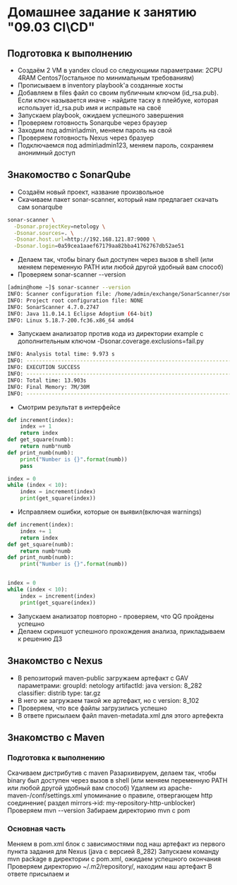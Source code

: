 # Домашнее задание к занятию "09.03 CI\CD"

## Подготовка к выполнению

* Создаём 2 VM в yandex cloud со следующими параметрами: 2CPU 4RAM Centos7(остальное по минимальным требованиям)
* Прописываем в inventory playbook'a созданные хосты
* Добавляем в files файл со своим публичным ключом (id_rsa.pub). Если ключ называется иначе - найдите таску в плейбуке, которая использует id_rsa.pub имя и исправьте на своё
* Запускаем playbook, ожидаем успешного завершения
* Проверяем готовность Sonarqube через браузер
* Заходим под admin\admin, меняем пароль на свой
* Проверяем готовность Nexus через бразуер
* Подключаемся под admin\admin123, меняем пароль, сохраняем анонимный доступ

## Знакомоство с SonarQube

* Создаём новый проект, название произвольное
* Скачиваем пакет sonar-scanner, который нам предлагает скачать сам sonarqube

```bash
sonar-scanner \
  -Dsonar.projectKey=netology \
  -Dsonar.sources=. \
  -Dsonar.host.url=http://192.168.121.87:9000 \
  -Dsonar.login=0a59cea1aaef67179aa82bba41762767db52ae51
```

* Делаем так, чтобы binary был доступен через вызов в shell (или меняем переменную PATH или любой другой удобный вам способ)
* Проверяем sonar-scanner --version

```bash
[admin@home ~]$ sonar-scanner --version
INFO: Scanner configuration file: /home/admin/exchange/SonarScanner/sonar-scanner-4.7.0.2747-linux/conf/sonar-scanner.properties
INFO: Project root configuration file: NONE
INFO: SonarScanner 4.7.0.2747
INFO: Java 11.0.14.1 Eclipse Adoptium (64-bit)
INFO: Linux 5.18.7-200.fc36.x86_64 amd64
```

* Запускаем анализатор против кода из директории example с дополнительным ключом -Dsonar.coverage.exclusions=fail.py

```bash
INFO: Analysis total time: 9.973 s
INFO: ------------------------------------------------------------------------
INFO: EXECUTION SUCCESS
INFO: ------------------------------------------------------------------------
INFO: Total time: 13.903s
INFO: Final Memory: 7M/30M
INFO: ------------------------------------------------------------------------
```
* Смотрим результат в интерфейсе

```py
def increment(index):
    index =+ 1
    return index
def get_square(numb):
    return numb*numb
def print_numb(numb):
    print("Number is {}".format(numb))
    pass

index = 0
while (index < 10):
    index = increment(index)
    print(get_square(index))
```

* Исправляем ошибки, которые он выявил(включая warnings)

```py
def increment(index):
    index += 1
    return index
def get_square(numb):
    return numb*numb
def print_numb(numb):
    print("Number is {}".format(numb))


index = 0
while (index < 10):
    index = increment(index)
    print(get_square(index))
```

* Запускаем анализатор повторно - проверяем, что QG пройдены успешно
* Делаем скриншот успешного прохождения анализа, прикладываем к решению ДЗ

## Знакомство с Nexus

* В репозиторий maven-public загружаем артефакт с GAV параметрами:
groupId: netology
artifactId: java
version: 8_282
classifier: distrib
type: tar.gz
* В него же загружаем такой же артефакт, но с version: 8_102
* Проверяем, что все файлы загрузились успешно
* В ответе присылаем файл maven-metadata.xml для этого артефекта

## Знакомство с Maven

### Подготовка к выполнению
Скачиваем дистрибутив с maven
Разархивируем, делаем так, чтобы binary был доступен через вызов в shell (или меняем переменную PATH или любой другой удобный вам способ)
Удаляем из apache-maven-<version>/conf/settings.xml упоминание о правиле, отвергающем http соединение( раздел mirrors->id: my-repository-http-unblocker)
Проверяем mvn --version
Забираем директорию mvn с pom
### Основная часть
Меняем в pom.xml блок с зависимостями под наш артефакт из первого пункта задания для Nexus (java с версией 8_282)
Запускаем команду mvn package в директории с pom.xml, ожидаем успешного окончания
Проверяем директорию ~/.m2/repository/, находим наш артефакт
В ответе присылаем и


